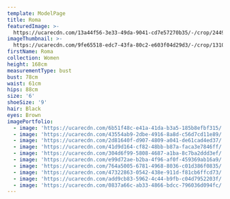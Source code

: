 ```yaml
---
template: ModelPage
title: Roma
featuredImage: >-
  https://ucarecdn.com/13a44f56-3e33-49da-9041-cd7e57270b35/-/crop/2449x1436/0,80/-/preview/
imageThumbnail: >-
  https://ucarecdn.com/9fe65518-edc7-43fa-80c2-e603f04d29d3/-/crop/1310x1844/188,0/-/preview/
firstName: Roma
collection: Women
height: 168cm
measurementType: bust
bust: 78cm
waist: 61cm
hips: 88cm
size: '6'
shoeSize: '9'
hair: Black
eyes: Brown
imagePortfolio:
  - image: 'https://ucarecdn.com/6b51f48c-e41a-41da-b3a5-185b8efbf315/'
  - image: 'https://ucarecdn.com/43554ab9-2dbe-4916-8a8d-c56d7cd11e89/'
  - image: 'https://ucarecdn.com/2d81640f-d907-4809-a041-de61cad4ed37/'
  - image: 'https://ucarecdn.com/41d9d164-cf82-48bb-b87a-faca3e7846ff/'
  - image: 'https://ucarecdn.com/304d6f99-5808-4687-a1ba-8c7ba2ddd3ef/'
  - image: 'https://ucarecdn.com/e99d72ae-b2ba-4f96-af0f-459369ab16a9/'
  - image: 'https://ucarecdn.com/764a5005-6781-4968-8036-c01d386f0835/'
  - image: 'https://ucarecdn.com/47322863-0542-438e-911d-f81cb6ffcd73/'
  - image: 'https://ucarecdn.com/add9cb83-5962-4c44-b9fb-c04d7952203f/'
  - image: 'https://ucarecdn.com/0837a66c-ab33-4866-bdcc-796036d094fc/'
---
```



